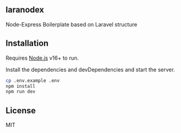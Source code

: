 ## laranodex
Node-Express Boilerplate based on Laravel structure


## Installation

Requires [Node.js](https://nodejs.org/) v16+ to run.

Install the dependencies and devDependencies and start the server.

```sh
cp .env.example .env
npm install
npm run dev
```

## License

MIT
